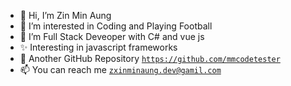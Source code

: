 - 👋 Hi, I’m Zin Min Aung
- 👀 I’m interested in Coding and Playing Football
- 🌱 I’m Full Stack Deveoper with C# and vue js
- ✨ Interesting in javascript frameworks
- 👤 Another GitHub Repository  <code><a>https://github.com/mmcodetester</a></code>
- 📫 You can reach me <code><a>zxinminaung.dev@gamil.com</a></code>

<!---
zxinminaung-dev/zxinminaung-dev is a ✨ special ✨ repository because its `README.md` (this file) appears on your GitHub profile.
You can click the Preview link to take a look at your changes.
--->

